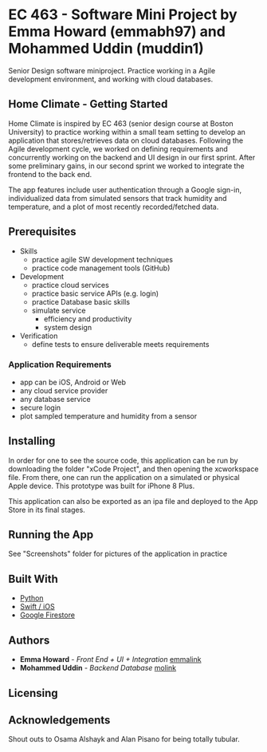 # EC 463 - Software Mini Project by Emma Howard (emmabh97) and Mohammed Uddin (muddin1)
Senior Design software miniproject. Practice working in a Agile development environment, and working with cloud databases.

## Home Climate - Getting Started

Home Climate is inspired by EC 463 (senior design course at Boston University) to practice working within a small team setting to develop an application that stores/retrieves data on cloud databases. Following the Agile development cycle, we worked on defining requirements and concurrently working on the backend and UI design in our first sprint. After some preliminary gains, in our second sprint we worked to integrate the frontend to the back end.

The app features include user authentication through a Google sign-in, individualized data from simulated sensors that track humidity and temperature, and a plot of most recently recorded/fetched data. 

## Prerequisites
* Skills
    * practice agile SW development techniques
    * practice code management tools (GitHub)
* Development
   * practice cloud services
   * practice basic service APIs (e.g. login)
   * practice Database basic skills
   * simulate service
      * efficiency and productivity
      * system design
* Verification
   * define tests to ensure deliverable meets requirements

### Application Requirements

* app can be iOS, Android or Web
* any cloud service provider
* any database service
* secure login
* plot sampled temperature and humidity from a sensor 
    

## Installing

In order for one to see the source code, this application can be run by downloading the folder "xCode Project", and then opening the xcworkspace file. From there, one can run the application on a simulated or physical Apple device. This prototype was built for iPhone 8 Plus.

This application can also be exported as an ipa file and deployed to the App Store in its final stages.

## Running the App 

See "Screenshots" folder for pictures of the application in practice

## Built With

* [Python](https://www.python.org/)
* [Swift / iOS](https://developer.apple.com/swift/)
* [Google Firestore](https://firebase.google.com/docs/firestore/)



## Authors

* **Emma Howard** - *Front End + UI + Integration* [emmalink]()
* **Mohammed Uddin** - *Backend Database* [molink]()

## Licensing

## Acknowledgements

Shout outs to Osama Alshayk and Alan Pisano for being totally tubular. 


